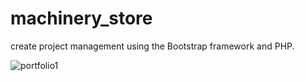 # machinery_store
create project management using the Bootstrap framework and PHP.

![portfolio1](https://github.com/biodun73/machinery_store/assets/11445965/54b063b4-13fc-4555-ba8a-87a982969009)
